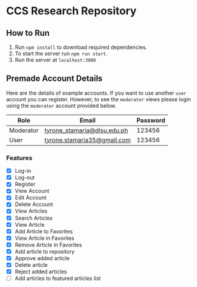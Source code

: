 # CCS Research Repository

## How to Run

1. Run `npm install` to download required dependencies.
2. To start the server run `npm run start`.
3. Run the server at `localhost:3000`

## Premade Account Details

Here are the details of example accounts. If you want to use another `user` account you can register. However, to see the `moderator` views please login using the `moderator` account provided below.

| Role      | Email                       | Password |
| --------- | --------------------------- | -------- |
| Moderator | tyrone_stamaria@dlsu.edu.ph | 123456   |
| User      | tyrone.stamaria35@gmail.com | 123456   |

### Features

- [x] Log-in
- [x] Log-out
- [x] Register
- [x] View Account
- [x] Edit Account
- [x] Delete Account
- [x] View Articles
- [x] Search Articles
- [x] View Article
- [x] Add Article to Favorites
- [x] View Article in Favorites
- [x] Remove Article in Favorites
- [x] Add article to repository
- [x] Approve added article
- [x] Delete article
- [x] Reject added articles
- [ ] Add articles to featured articles list
